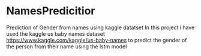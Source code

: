 # NamesPredicitior
Prediction of Gender from names using kaggle datatset
In this project i have used the kaggle us baby names dataset https://www.kaggle.com/kaggle/us-baby-names to predict the gender of the person from their name using the lstm model
